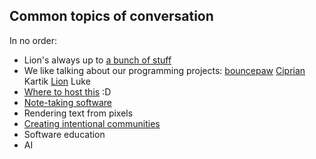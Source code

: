 ## Common topics of conversation

In no order:

* Lion's always up to [a bunch of stuff](lion-status.md)
* We like talking about our programming projects: [bouncepaw](bouncepaw/index.md) [Ciprian](ciprian/index.md) Kartik [Lion](lion-status-programming.md) Luke
* [Where to host this](hosting.md) :D
* [Note-taking software](note-taking.md)
* Rendering text from pixels
* [Creating intentional communities](lion/intentional-communities.md)
* Software education
* AI
